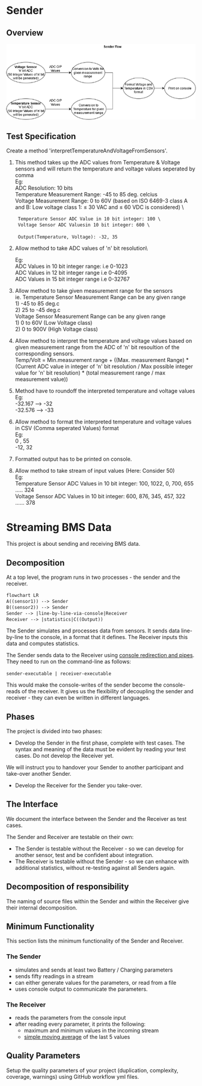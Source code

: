 # Sender 

## Overview

![Sender Overview](/docs/images/Sender_Overview.png)

## Test Specification

Create a method 'interpretTemperatureAndVoltageFromSensors'.

1) This method takes up the ADC values from Temperature & Voltage sensors and will return the temperature and voltage values seperated by comma \
	Eg: \
		ADC Resolution: 10 bits \
		Temperature Measurement Range: -45 to 85 deg. celcius \
		Voltage Measurement Range: 0 to 60V (based on ISO 6469-3 class A and B: Low voltage class 1: ≤ 30 VAC and ≤ 60 VDC is considered) \
		
		Temperature Sensor ADC Value in 10 bit integer: 100 \
		Voltage Sensor ADC Valuesin 10 bit integer: 600 \

		Output(Temperature, Voltage): -32, 35 

2) Allow method to take ADC values of 'n' bit resolution\

	Eg:\
		ADC Values in 10 bit integer range: i.e 0-1023\
		ADC Values in 12 bit integer range i.e 0-4095\
		ADC Values in 15 bit integer range i.e 0-32767

3) Allow method to take given measurement range for the sensors\
	ie. Temperature Sensor Measurement Range can be any given range\
		1) -45 to 85 deg.c\
		2) 25 to -45 deg.c \
	    Voltage Sensor Measurement Range can be any given range\
		1) 0 to 60V (Low Voltage class)\
		2) 0 to 900V (High Voltage class)

4) Allow method to interpret the temperature and voltage values based on given measurement range from the ADC of 'n' bit resoultion of the corresponding sensors.\
		Temp/Volt = Min.measurement range + ((Max. measurement Range) * (Current ADC value in integer of 'n' bit resolution / Max possible integer value for 'n' bit resolution) * (total measurement range / max measurement value)) 

5) Method have to roundoff the interpreted temperature and voltage values\
	Eg: \
		-32.167 --> -32 \
	    -32.576 --> -33 

6) Allow method to format the interpreted temperature and voltage values in CSV (Comma seperated Values) format\
	Eg: \
		0 , 55 \
		-12, 32	

7) Formatted output has to be printed on console. 

8) Allow method to take stream of input values (Here: Consider 50) \
	Eg:\
		Temperature Sensor ADC Values in 10 bit integer: 100, 1022, 0, 700, 655 ..... 324 \
		Voltage Sensor ADC Values in 10 bit integer: 600, 876, 345, 457, 322 ...... 378 

# Streaming BMS Data

This project is about sending and receiving BMS data.

## Decomposition

At a top level, the program runs in two processes - the sender and the receiver.

```mermaid
flowchart LR
A((sensor1)) --> Sender
B((sensor2)) --> Sender
Sender --> |line-by-line-via-console|Receiver
Receiver --> |statistics|C((Output))
```

The Sender simulates and processes data from sensors. It sends data line-by-line to the console, in a format that it defines.
The Receiver inputs this data and computes statistics.

The Sender sends data to the Receiver using [console redirection and pipes](https://ss64.com/nt/syntax-redirection.html).
They need to run on the command-line as follows:

`sender-executable | receiver-executable`

This would make the console-writes of the sender
become the console-reads of the receiver.
It gives us the flexibility of decoupling the sender and receiver -
they can even be written in different languages.

## Phases

The project is divided into two phases:

- Develop the Sender in the first phase, complete with test cases. The syntax and meaning of the data must be evident by reading your test cases.
Do not develop the Receiver yet.

We will instruct you to handover your Sender to another participant and take-over another Sender.

- Develop the Receiver for the Sender you take-over.

## The Interface

We document the interface between the Sender and the Receiver as test cases.

The Sender and Receiver are testable on their own:

- The Sender is testable without the Receiver - so we can develop
for another sensor, test and be confident about integration.
- The Receiver is testable without the Sender - so we can enhance with additional statistics,
without re-testing against all Senders again.

## Decomposition of responsibility

The naming of source files within the Sender and within the Receiver
give their internal decomposition.

## Minimum Functionality

This section lists the minimum functionality of the Sender and Receiver.

### The Sender

- simulates and sends at least two Battery / Charging parameters
- sends fifty readings in a stream
- can either generate values for the parameters, or read from a file
- uses console output to communicate the parameters.

### The Receiver

- reads the parameters from the console input
- after reading every parameter, it prints the following:
    - maximum and minimum values in the incoming stream
    - [simple moving average](https://www.investopedia.com/terms/s/sma.asp) of the last 5 values

## Quality Parameters

Setup the quality parameters of your project (duplication, complexity, coverage, warnings) using GitHub workflow yml files.
